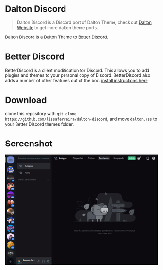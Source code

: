 # Dalton Discord

> Dalton Discord is a Discord port of Dalton Theme, check out [Dalton Website](https://lissaferreira.github.io/dalton-website/) to get more dalton theme ports.

Dalton Discord is a Dalton Theme to [Better Discord](https://github.com/rauenzi/BetterDiscordApp).

# Better Discord

BetterDiscord is a client modification for Discord. This allows you to add plugins and themes to your personal copy of Discord. BetterDiscord also adds a number of other features out of the box. [install instructions here](https://github.com/rauenzi/BetterDiscordApp)

# Download

clone this repository with `git clone https://github.com/lissaferreira/dalton-discord`, and move `dalton.css` to your Better Discord themes folder.

# Screenshot

![Dalton Screenshot](assets/screenshot-1.png)
